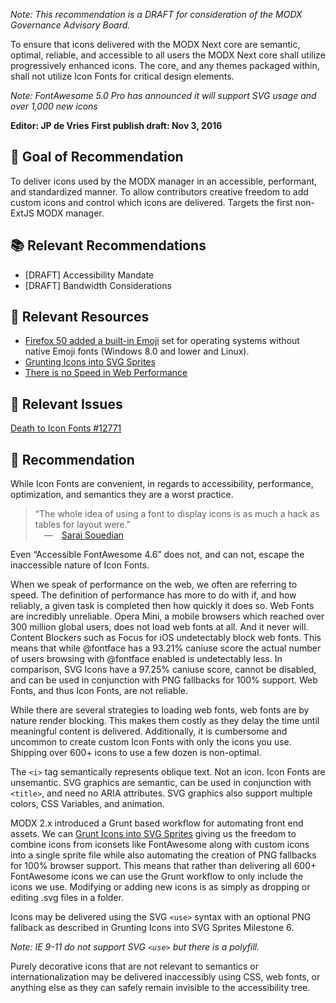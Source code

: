 _Note: This recommendation is a DRAFT for consideration of the MODX Governance Advisory Board._


To ensure that icons delivered with the MODX Next core are semantic, optimal, reliable, and accessible to all users the MODX Next core shall utilize progressively enhanced icons. The core, and any themes packaged within, shall not utilize Icon Fonts for critical design&nbsp;elements.


_Note: FontAwesome 5.0 Pro has announced it will support SVG usage and over 1,000 new icons_


**Editor: JP de Vries**
**First publish draft: Nov 3, 2016**


## 🙏 Goal of Recommendation 
To deliver icons used by the MODX manager in an accessible, performant, and standardized manner. To allow contributors creative freedom to add custom icons and control which icons are delivered. Targets the first non-ExtJS MODX manager. 


## 📚 Relevant Recommendations
 - [DRAFT] Accessibility Mandate
 - [DRAFT] Bandwidth Considerations

## 📖 Relevant Resources
 - [Firefox 50 added a built-in Emoji](https://www.mozilla.org/en-US/firefox/50.0/releasenotes/) set for operating systems without native Emoji fonts (Windows 8.0 and lower and&nbsp;Linux).
 - [Grunting Icons into SVG Sprites](https://markup.tips/projects/grunting-icons-into-svg-sprites.html)
 - [There is no Speed in Web Performance](https://medium.com/markuptips/there-is-no-speed-in-web-performance-1457f6ee79a3)


## 🐛 Relevant Issues
[Death to Icon Fonts #12771](https://github.com/modxcms/revolution/issues/12771)


## 📝 Recommendation
While Icon Fonts are convenient, in regards to accessibility, performance, optimization, and semantics they are a worst&nbsp;practice.
 
> “The whole idea of using a font to display icons is as much a hack as tables for layout were.”  
&emsp;&mdash;&emsp;[Sarai Souedian](https://twitter.com/SaraSoueidan/status/676031198322380800)

Even “Accessible FontAwesome 4.6” does not, and can not, escape the inaccessible nature of Icon Fonts.

When we speak of performance on the web, we often are referring to speed. The definition of performance has more to do with if, and how reliably, a given task is completed then how quickly it does so. Web Fonts are incredibly unreliable. Opera Mini, a mobile browsers which reached over 300 million global users, does not load web fonts at all. And it never will. Content Blockers such as Focus for iOS undetectably block web fonts. This means that while @fontface has a 93.21% caniuse score the actual number of users browsing with @fontface enabled is undetectably less. In comparison, SVG Icons have a 97.25% caniuse score, cannot be disabled, and can be used in conjunction with PNG fallbacks for 100% support. Web Fonts, and thus Icon Fonts, are not reliable.

While there are several strategies to loading web fonts, web fonts are by nature render blocking. This makes them costly as they delay the time until meaningful content is delivered. Additionally, it is cumbersome and uncommon to create custom Icon Fonts with only the icons you use. Shipping over 600+ icons to use a few dozen is non-optimal.

The `<i>` tag semantically represents oblique text. Not an icon. Icon Fonts are unsemantic. SVG graphics are semantic, can be used in conjunction with `<title>`, and need no ARIA attributes. SVG graphics also support multiple colors, CSS Variables, and&nbsp;animation.

MODX 2.x introduced a Grunt based workflow for automating front end assets. We can [Grunt Icons into SVG Sprites](https://markup.tips/projects/grunting-icons-into-svg-sprites.html) giving us the freedom to combine icons from iconsets like FontAwesome along with custom icons into a single sprite file while also automating the creation of PNG fallbacks for 100% browser support. This means that rather than delivering all 600+ FontAwesome icons we can use the Grunt workflow to only include the icons we use. Modifying or adding new icons is as simply as dropping or editing .svg files in a folder.

Icons may be delivered using the SVG `<use>` syntax with an optional PNG fallback as described in Grunting Icons into SVG Sprites Milestone&nbsp;6.

*Note: IE 9-11 do not support SVG `<use>` but there is a polyfill.* 

Purely decorative icons that are not relevant to semantics or internationalization may be delivered inaccessibly using CSS, web fonts, or anything else as they can safely remain invisible to the accessibility&nbsp;tree.
